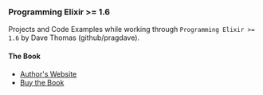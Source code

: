 ### Programming Elixir >= 1.6

Projects and Code Examples while working through `Programming Elixir >= 1.6` by Dave Thomas (github/pragdave).

#### The Book

- [Author's Website](https://pragdave.me/)
- [Buy the Book](https://pragprog.com/titles/elixir16/programming-elixir-1-6/)
